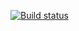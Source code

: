 [![Build status](https://ci.appveyor.com/api/projects/status/tg38o82kfn45j18m/branch/main?svg=true)](https://ci.appveyor.com/project/xXInnaXx/card-delivery-order-change-date/branch/main)

